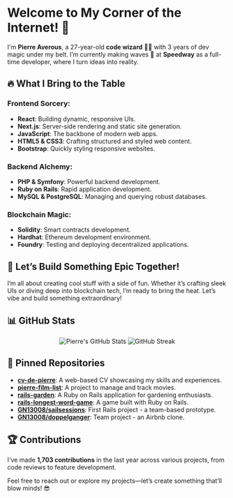 # Welcome to My Corner of the Internet! 👋

I'm **Pierre Averous**, a 27-year-old **code wizard** 🧙‍♂️ with 3 years of dev magic under my belt. I’m currently making waves 🌊 at **Speedway** as a full-time developer, where I turn ideas into reality.

## 🔥 What I Bring to the Table

### Frontend Sorcery:
- **React**: Building dynamic, responsive UIs.
- **Next.js**: Server-side rendering and static site generation.
- **JavaScript**: The backbone of modern web apps.
- **HTML5 & CSS3**: Crafting structured and styled web content.
- **Bootstrap**: Quickly styling responsive websites.

### Backend Alchemy:
- **PHP & Symfony**: Powerful backend development.
- **Ruby on Rails**: Rapid application development.
- **MySQL & PostgreSQL**: Managing and querying robust databases.

### Blockchain Magic:
- **Solidity**: Smart contracts development.
- **Hardhat**: Ethereum development environment.
- **Foundry**: Testing and deploying decentralized applications.

## 🚀 Let’s Build Something Epic Together!
I’m all about creating cool stuff with a side of fun. Whether it’s crafting sleek UIs or diving deep into blockchain tech, I’m ready to bring the heat. Let’s vibe and build something extraordinary!

## 📊 GitHub Stats

<div align="center">
  <img src="https://github-readme-stats.vercel.app/api?username=pierreaverous&show_icons=true&theme=radical&count_private=true&hide_border=true" alt="Pierre's GitHub Stats" />
  <img src="https://github-readme-streak-stats.herokuapp.com/?user=pierreaverous&theme=radical&hide_border=true" alt="GitHub Streak" />
</div>

## 📌 Pinned Repositories

- **[cv-de-pierre](https://github.com/pierreaverous/cv-de-pierre)**: A web-based CV showcasing my skills and experiences.
- **[pierre-film-list](https://github.com/pierreaverous/pierre-film-list)**: A project to manage and track movies.
- **[rails-garden](https://github.com/pierreaverous/rails-garden)**: A Ruby on Rails application for gardening enthusiasts.
- **[rails-longest-word-game](https://github.com/pierreaverous/rails-longest-word-game)**: A game built with Ruby on Rails.
- **[GN13008/sailsessions](https://github.com/GN13008/sailsessions)**: First Rails project - a team-based prototype.
- **[GN13008/doppelganger](https://github.com/GN13008/doppelganger)**: Team project - an Airbnb clone.

## 🏆 Contributions
I've made **1,703 contributions** in the last year across various projects, from code reviews to feature development.

Feel free to reach out or explore my projects—let’s create something that’ll blow minds! 😎
